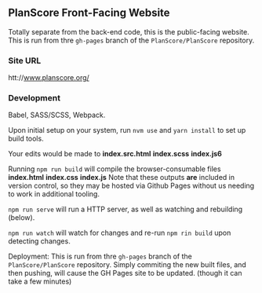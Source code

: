 ## PlanScore Front-Facing Website

Totally separate from the back-end code, this is the public-facing website. This is run from thre `gh-pages` branch of the `PlanScore/PlanScore` repository.

### Site URL

htt://www.planscore.org/


### Development

Babel, SASS/SCSS, Webpack.

Upon initial setup on your system, run `nvm use` and `yarn install` to set up build tools.

Your edits would be made to **index.src.html** **index.scss** **index.js6**

Running `npm run build` will compile the browser-consumable files **index.html** **index.css** **index.js** Note that these outputs **are** included in version control, so they may be hosted via Github Pages without us needing to work in additional tooling.

`npm run serve` will run a HTTP server, as well as watching and rebuilding (below).

`npm run watch` will watch for changes and re-run `npm rin build` upon detecting changes.

Deployment: This is run from thre `gh-pages` branch of the `PlanScore/PlanScore` repository. Simply commiting the new built files, and then pushing, will cause the GH Pages site to be updated. (though it can take a few minutes)
